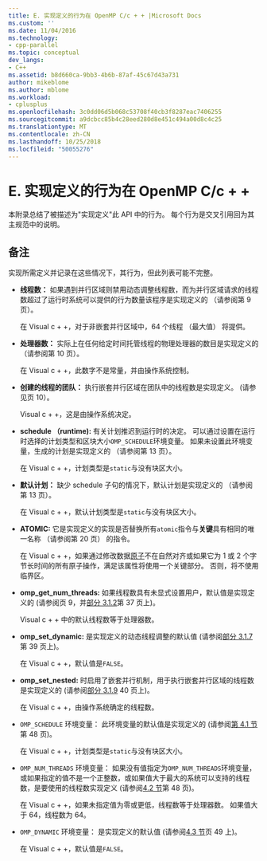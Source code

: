 ```yaml
---
title: E. 实现定义的行为在 OpenMP C/c + + |Microsoft Docs
ms.custom: ''
ms.date: 11/04/2016
ms.technology:
- cpp-parallel
ms.topic: conceptual
dev_langs:
- C++
ms.assetid: b8d660ca-9bb3-4b6b-87af-45c67d43a731
author: mikeblome
ms.author: mblome
ms.workload:
- cplusplus
ms.openlocfilehash: 3c0dd06d5b068c53708f40cb3f8287eac7406255
ms.sourcegitcommit: a9dcbcc85b4c28eed280d8e451c494a00d8c4c25
ms.translationtype: MT
ms.contentlocale: zh-CN
ms.lasthandoff: 10/25/2018
ms.locfileid: "50055276"
---
```

# <a name="e-implementation-defined-behaviors-in-openmp-cc"></a>E. 实现定义的行为在 OpenMP C/c + +

本附录总结了被描述为"实现定义"此 API 中的行为。  每个行为是交叉引用回为其主规范中的说明。

## <a name="remarks"></a>备注

实现所需定义并记录在这些情况下，其行为，但此列表可能不完整。

- **线程数：** 如果遇到并行区域则禁用动态调整线程数，而为并行区域请求的线程数超过了运行时系统可以提供的行为数量该程序是实现定义的 （请参阅第 9 页）。

   在 Visual c + +，对于非嵌套并行区域中，64 个线程 （最大值） 将提供。

- **处理器数：** 实际上在任何给定时间托管线程的物理处理器的数目是实现定义的 （请参阅第 10 页）。

   在 Visual c + +，此数字不是常量，并由操作系统控制。

- **创建的线程的团队：** 执行嵌套并行区域在团队中的线程数是实现定义。 (请参见页 10）。

   Visual c + +，这是由操作系统决定。

- **schedule （runtime):** 有关计划推迟到运行时的决定。 可以通过设置在运行时选择的计划类型和区块大小`OMP_SCHEDULE`环境变量。 如果未设置此环境变量，生成的计划是实现定义的 （请参阅第 13 页）。

   在 Visual c + +，计划类型是`static`与没有块区大小。

- **默认计划：** 缺少 schedule 子句的情况下，默认计划是实现定义的 （请参阅第 13 页）。

   在 Visual c + +，默认计划类型是`static`与没有块区大小。

- **ATOMIC:** 它是实现定义的实现是否替换所有`atomic`指令与**关键**具有相同的唯一名称 （请参阅第 20 页） 的指令。

   在 Visual c + +，如果通过修改数据[原子](../../parallel/openmp/reference/atomic.md)不在自然对齐或如果它为 1 或 2 个字节长时间的所有原子操作，满足该属性将使用一个关键部分。 否则，将不使用临界区。

- **omp_get_num_threads:** 如果线程数具有未显式设置用户，默认值是实现定义的 (请参阅页 9，并[部分 3.1.2](../../parallel/openmp/3-1-2-omp-get-num-threads-function.md)第 37 页上)。

   Visual c + + 中的默认线程数等于处理器数。

- **omp_set_dynamic:** 是实现定义的动态线程调整的默认值 (请参阅[部分 3.1.7](../../parallel/openmp/3-1-7-omp-set-dynamic-function.md)第 39 页上)。

   在 Visual c + +，默认值是`FALSE`。

- **omp_set_nested:** 时启用了嵌套并行机制，用于执行嵌套并行区域的线程数是实现定义的 (请参阅[部分 3.1.9](../../parallel/openmp/3-1-9-omp-set-nested-function.md) 40 页上)。

   在 Visual c + +，由操作系统确定的线程数。

- `OMP_SCHEDULE` 环境变量： 此环境变量的默认值是实现定义的 (请参阅[第 4.1 节](../../parallel/openmp/4-1-omp-schedule.md)第 48 页)。

   在 Visual c + +，计划类型是`static`与没有块区大小。

- `OMP_NUM_THREADS` 环境变量： 如果没有值指定为`OMP_NUM_THREADS`环境变量，或如果指定的值不是一个正整数，或如果值大于最大的系统可以支持的线程数，是要使用的线程数实现定义 (请参阅[4.2 节](../../parallel/openmp/4-2-omp-num-threads.md)第 48 页)。

   在 Visual c + +，如果未指定值为零或更低，线程数等于处理器数。  如果值大于 64，线程数为 64。

- `OMP_DYNAMIC` 环境变量： 是实现定义的默认值 (请参阅[4.3 节](../../parallel/openmp/4-3-omp-dynamic.md)页 49 上)。

   在 Visual c + +，默认值是`FALSE`。
